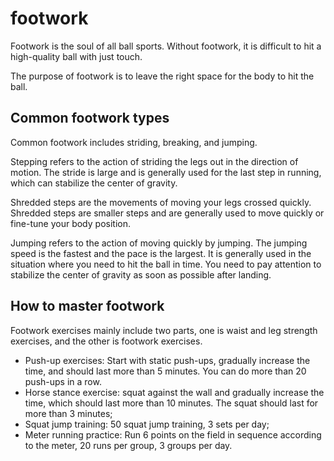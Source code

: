 # footwork

Footwork is the soul of all ball sports. Without footwork, it is difficult to hit a high-quality ball with just touch.

The purpose of footwork is to leave the right space for the body to hit the ball.

## Common footwork types

Common footwork includes striding, breaking, and jumping.

Stepping refers to the action of striding the legs out in the direction of motion. The stride is large and is generally used for the last step in running, which can stabilize the center of gravity.

Shredded steps are the movements of moving your legs crossed quickly. Shredded steps are smaller steps and are generally used to move quickly or fine-tune your body position.

Jumping refers to the action of moving quickly by jumping. The jumping speed is the fastest and the pace is the largest. It is generally used in the situation where you need to hit the ball in time. You need to pay attention to stabilize the center of gravity as soon as possible after landing.

## How to master footwork

Footwork exercises mainly include two parts, one is waist and leg strength exercises, and the other is footwork exercises.

* Push-up exercises: Start with static push-ups, gradually increase the time, and should last more than 5 minutes. You can do more than 20 push-ups in a row.
* Horse stance exercise: squat against the wall and gradually increase the time, which should last more than 10 minutes. The squat should last for more than 3 minutes;
* Squat jump training: 50 squat jump training, 3 sets per day;
* Meter running practice: Run 6 points on the field in sequence according to the meter, 20 runs per group, 3 groups per day.